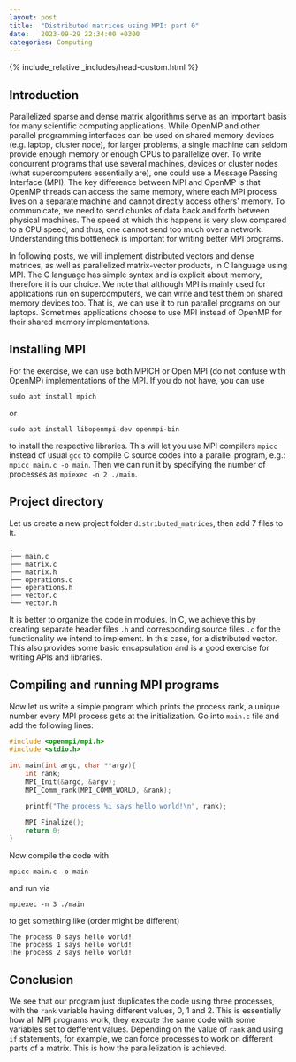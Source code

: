 ```yaml
---
layout:	post
title:	"Distributed matrices using MPI: part 0"
date:	2023-09-29 22:34:00 +0300
categories: Computing
---
```

{% include_relative _includes/head-custom.html %}


## Introduction

Parallelized sparse and dense matrix algorithms serve as an important basis for many scientific computing applications. While OpenMP and other parallel programming interfaces can be used on shared memory devices (e.g. laptop, cluster node), for larger problems, a single machine can seldom provide enough memory or enough CPUs to parallelize over. To write concurrent programs that use several machines, devices or cluster nodes (what supercomputers essentially are), one could use a Message Passing Interface (MPI). The key difference between MPI and OpenMP is that OpenMP threads can access the same memory, where each MPI process lives on a separate machine and cannot directly access others' memory. To communicate, we need to send chunks of data back and forth between physical machines. The speed at which this happens is very slow compared to a CPU speed, and thus, one cannot send too much over a network. Understanding this bottleneck is important for writing better MPI programs.

In following posts, we will implement distributed vectors and dense matrices, as well as parallelized matrix-vector products, in C language using MPI. The C language has simple syntax and is explicit about memory, therefore it is our choice. We note that although MPI is mainly used for applications run on supercomputers, we can write and test them on shared memory devices too. That is, we can use it to run parallel programs on our laptops. Sometimes applications choose to use MPI instead of OpenMP for their shared memory implementations. 


## Installing MPI

For the exercise, we can use both MPICH or Open MPI (do not confuse with OpenMP) implementations of the MPI. If you do not have, you can use 

```
sudo apt install mpich
```

or

```
sudo apt install libopenmpi-dev openmpi-bin
```

to install the respective libraries. This will let you use MPI compilers `mpicc` instead of usual `gcc` to compile C source codes into a parallel program, e.g.: `mpicc main.c -o main`. Then we can run it by specifying the number of processes as `mpiexec -n 2 ./main`.


## Project directory

Let us create a new project folder `distributed_matrices`, then add 7 files to it.

```
.
├── main.c
├── matrix.c
├── matrix.h
├── operations.c
├── operations.h
├── vector.c
└── vector.h
```

It is better to organize the code in modules. In C, we achieve this by creating separate header files `.h` and corresponding source files `.c` for the functionality we intend to implement. In this case, for a distributed vector. This also provides some basic encapsulation and is a good exercise for writing APIs and libraries.


## Compiling and running MPI programs

Now let us write a simple program which prints the process rank, a unique number every MPI process gets at the initialization. Go into `main.c` file and add the following lines:

```c
#include <openmpi/mpi.h>
#include <stdio.h>

int main(int argc, char **argv){
    int rank;
    MPI_Init(&argc, &argv);
    MPI_Comm_rank(MPI_COMM_WORLD, &rank);

    printf("The process %i says hello world!\n", rank);

    MPI_Finalize();
    return 0;
}
```

Now compile the code with

```
mpicc main.c -o main
```

and run via

```
mpiexec -n 3 ./main
```

to get something like (order might be different)

```
The process 0 says hello world!
The process 1 says hello world!
The process 2 says hello world!
```


## Conclusion

We see that our program just duplicates the code using three processes, with the `rank` variable having different values, 0, 1 and 2. This is essentially how all MPI programs work, they execute the same code with some variables set to defferent values. Depending on the value of `rank` and using `if` statements, for example, we can force processes to work on different parts of a matrix. This is how the parallelization is achieved.